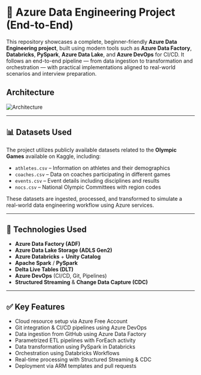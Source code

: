 # 🚀 Azure Data Engineering Project (End-to-End)

This repository showcases a complete, beginner-friendly **Azure Data Engineering project**, built using modern tools such as **Azure Data Factory**, **Databricks**, **PySpark**, **Azure Data Lake**, and **Azure DevOps** for CI/CD. It follows an end-to-end pipeline — from data ingestion to transformation and orchestration — with practical implementations aligned to real-world scenarios and interview preparation.

## Architecture
![Architecture](https://github.com/user-attachments/assets/d7e0187a-007e-4ac0-9b35-50a6b44b1fdf)


---

## 📊 Datasets Used

The project utilizes publicly available datasets related to the **Olympic Games** available on Kaggle, including:

- `athletes.csv` – Information on athletes and their demographics  
- `coaches.csv` – Data on coaches participating in different games  
- `events.csv` – Event details including disciplines and results  
- `nocs.csv` – National Olympic Committees with region codes  

These datasets are ingested, processed, and transformed to simulate a real-world data engineering workflow using Azure services.

---

## 🔧 Technologies Used

- **Azure Data Factory (ADF)**
- **Azure Data Lake Storage (ADLS Gen2)**
- **Azure Databricks** + **Unity Catalog**
- **Apache Spark** / **PySpark**
- **Delta Live Tables (DLT)**
- **Azure DevOps** (CI/CD, Git, Pipelines)
- **Structured Streaming** & **Change Data Capture (CDC)**

---

## ✅ Key Features

- Cloud resource setup via Azure Free Account
- Git integration & CI/CD pipelines using Azure DevOps
- Data ingestion from GitHub using Azure Data Factory
- Parametrized ETL pipelines with ForEach activity
- Data transformation using PySpark in Databricks
- Orchestration using Databricks Workflows
- Real-time processing with Structured Streaming & CDC
- Deployment via ARM templates and pull requests
